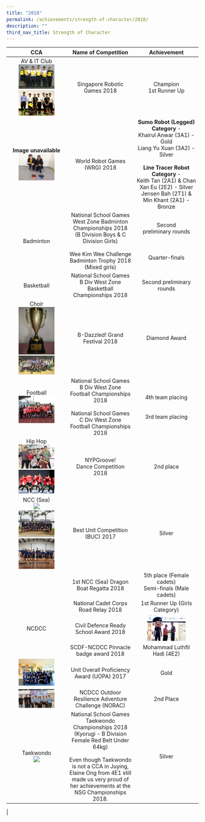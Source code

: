 ```yaml
---
title: "2018"
permalink: /achievements/strength-of-character/2018/
description: ""
third_nav_title: Strength of Character
---
```

| CCA | Name of Competition | Achievement |
|:---:|:---:|:---:|
| AV &amp; IT Club<br><img src="/images/2018%20soc%20cca%201.jpg" style="width:65%"><br><img src="/images/2018%20soc%20cca%202.jpg" style="width:65%"> | Singapore Robotic Games 2018 | Champion<br>1st Runner Up |
| **Image unavailable**<br><img src="/images/2018%20soc%20cca%203.jpg" style="width:65%"> | World Robot Games (WRG) 2018  | **Sumo Robot (Legged) Category** -<br>Khairul Anwar (3A1) - Gold<br>Liang Yu Xuan (3A2) - Silver<br><br> **Line Tracer Robot Category** -<br>Keith Tan (2A1) &amp; Chan Xan Eu (2E2) - Silver<br>Jensen Bah (2T1) &amp; Min Khant (2A1) - Bronze |
| Badminton | National School Games West Zone Badminton Championships 2018<br>(B Division Boys &amp; C Division Girls)<br><br>Wee Kim Wee Challenge Badminton Trophy 2018<br>(Mixed girls) | Second<br>preliminary rounds<br><br><br><br>Quarter-finals |
| Basketball | National School Games B Div West Zone Basketball Championships 2018 | Second preliminary rounds |
| Choir<br><img src="/images/2018%20soc%20cca%204.jpg" style="width:65%"><br><img src="/images/2018%20soc%20cca%205.jpg" style="width:65%"> |  B-Dazzled! Grand Festival 2018 | Diamond Award  |
|  Football<br><img src="/images/2018%20soc%20cca%206.jpg" style="width:65%">|  National School Games<br>B Div West Zone Football Championships 2018<br><br> National School Games <br>C Div West Zone Football Championships 2018 | 4th team placing<br><br><br>3rd team placing<br> |
| Hip Hop<br><img src="/images/2018%20soc%20cca%207.jpg" style="width:65%"><br><img src="/images/2018%20soc%20cca%208.jpg" style="width:65%"> | NYPGroove!<br>Dance Competition 2018 | 2nd place |
|  NCC (Sea)<br><img src="/images/2018%20soc%20cca%2019jpg" style="width:65%"><br><img src="/images/2018%20soc%20cca%2010.jpg" style="width:65%"><br><img src="/images/2018%20soc%20cca%2011.jpg" style="width:65%"> |  Best Unit Competition (BUC) 2017 | Silver  |
|  |  1st NCC (Sea) Dragon Boat Regatta 2018 |  5th place (Female cadets)<br>Semi-finals (Male cadets) |
|  | National Cadet Corps <br>Road Relay 2018   |  1st Runner Up (Girls Category) |
|  NCDCC | Civil Defence Ready<br>School Award 2018  | <img src="/images/2018%20soc%20cca%2012.jpg" style="width:65%">  |
|  | SCDF-NCDCC Pinnacle badge award 2018 | Mohammad Luthfil Hadi (4E2) |
| <img src="/images/2018%20soc%20cca%2013.jpg" style="width:65%"> | Unit Overall Proficiency Award (UOPA) 2017 | Gold |
| <img src="/images/2018%20soc%20cca%2014.jpg" style="width:65%"> | NCDCC Outdoor Resilience Adventure Challenge (NORAC)  | 2nd Place |
| Taekwondo <br><img src="/images/2018%20soc%20cca%2015.jpg" style="width:65%"> | National School Games Taekwondo Championships 2018 <br>(Kyorugi - B Division Female Red Belt Under 64kg)<br><br>Even though Taekwondo is not a CCA in Juying, Elaine Ong from 4E1 still made us very proud of her achievements at the NSG Championships 2018. | Silver |
|